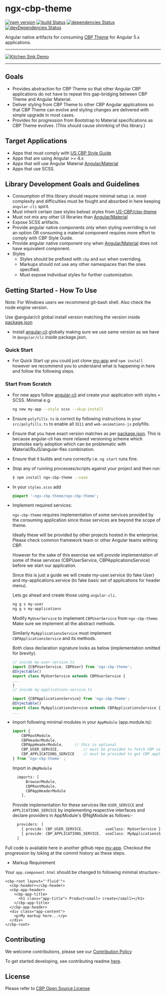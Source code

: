 # ngx-cbp-theme


[![npm version](https://badge.fury.io/js/ngx-cbp-theme.svg)](https://www.npmjs.com/package/ngx-cbp-theme)
[![build Status](https://travis-ci.org/US-CBP/ngx-cbp-theme.svg?branch=master)](https://travis-ci.org/US-CBP/ngx-cbp-theme)
[![dependencies Status](https://david-dm.org/us-cbp/ngx-cbp-theme/status.svg)](https://david-dm.org/us-cbp/ngx-cbp-theme)
[![devDependencies Status](https://david-dm.org/us-cbp/ngx-cbp-theme/dev-status.svg)](https://david-dm.org/us-cbp/ngx-cbp-theme?type=dev)


Angular native artifacts for consuming [CBP Theme](https://github.com/US-CBP/cbp-theme) for Angular 5.x applications. 


___
[![Kitchen Sink Demo](https://us-cbp.github.io/ngx-cbp-theme/assets/kitchen-sink-preview.png)](https://us-cbp.github.io/ngx-cbp-theme/assets/kitchen-sink-preview.png)
___


## Goals

* Provides abstraction for CBP Theme so that other Angular CBP applications do not have to repeat this gap-bridging between CBP Theme and Angular Material.
* Deliver styling from CBP Theme to other CBP Angular applications so that CBP Theme can evolve and styling changes are delivered with simple upgrade in most cases.
* Provides for progression from Bootstrap to Material specifications as CBP Theme evolves. (This should cause shrinking of this library.)

## Target Applications

* Apps that must comply with [US CBP Style Guide](https://us-cbp.github.io/cbp-style-guide/) 
* Apps that are using Angular >= 4.x
* Apps that will use Angular Material [Angular/Material](https://github.com/angular/material2)
* Apps that use SCSS. 
 
## Library Development Goals and Guidelines

* Consumption of this library should require minimal setup i.e. most complexity and difficulties must be fought and absorbed in here keeping `angular-cli` spirit.
* Must inherit certain (see styles below) styles from [US-CBP/cbp-theme](https://github.com/US-CBP/cbp-theme) 
* Must not mix any other UI libraries than [Angular/Material](https://github.com/angular/material2) 
* Expose SCSS artifacts.    
* Provide angular native components only when styling overriding is not an option OR consuming a material component requires more effort to comply with CBP Style Guide.
* Provide angular native component ony when [Angular/Material](https://github.com/angular/material2) does not have equivalent component.
* Styles      
  * Styles should be prefixed with `cbp` and `mat` when overriding.
  * Markups should not use any other namespaces than the ones specified.
  * Must expose individual styles for further customization.  


## Getting Started - How To Use

Note: For Windows users we recommend git-bash shell. Also check the node engine version.

Use @angular/cli global install version matching the version inside [package.json](https://github.com/US-CBP/ngx-cbp-theme/edit/master/package.json)

 
* Install [angular-cli](https://cli.angular.io/) globally making sure we use same version as we have in `@angular/cli` inside package.json.

### Quick Start

* For Quick Start up you could just clone [my-app](https://github.com/yogeshgadge/my-app) and `npm install` however we recommend you to understand what is happening in here and follow the following steps.

### Start From Scratch

* For new apps follow [angular-cli](https://cli.angular.io/) and create your application with styles = SCSS. Minimal e.g.
  ```bash
  ng new my-app --style scss --skip-install
  ``` 
* Ensure `polyfills.ts` is correct by following instructions in your `src/polyfills.ts`  to enable all `IE11` and `web-animations-js` polyfills. 

* Ensure that you have exact version matches as per [package.json](https://github.com/US-CBP/ngx-cbp-theme/edit/master/package.json). This is because angular-cli has more relaxed versioning scheme which promotes early adoption which can be problematic with Material/RxJS/angular-flex combination.   

* Ensure that it builds and runs correctly i.e. `ng start` runs fine. 
* Stop any of running processes/scripts against your project and then run:

  ```bash
  $ npm install ngx-cbp-theme --save
  ```

* In your `styles.scss` add
  ```sass
  @import '~ngx-cbp-theme/ngx-cbp-theme';
  ```

* Implement required services:

   
  `ngx-cbp-theme` requires implementation of some services provided by the consuming application since those services are beyond the scope of theme.
  
  Ideally these will be provided by other projects hosted in the enterprise. Please check common framework team or other Angular teams withing CBP.
   
  However for the sake of this exercise we will provide implementation of some of these services (CBPUserService, CBPApplicationsService) before we start our application. 
  
  Since this is just a guide we will create my-user.service (to fake User) and my-applications.service (to fake basic set of applications for header menu). 
  
  Lets go ahead and create those using `angular-cli`.
    
  ```bash
  ng g s my-user
  ng g s my-applications
  ```
  
  Modify `MyUserService` to implement `CBPUserService` from `ngx-cbp-theme`. Make sure we implement all the abstract methods.
  
  Similarly `MyApplicationsService` must implement `CBPApplicationsService` and its methods.
   
  
  Both class declaration signature looks as below (implementation omitted for brevity).
  
 
  ```typescript
  // inside my-user-service.ts
  import {CBPUserService, CBPUser} from 'ngx-cbp-theme';
  @Injectable()
  export class MyUserService extends CBPUserService { 
  ...
  }
  // inside my-applications-service.ts
  
  import {CBPApplicationsService} from 'ngx-cbp-theme';
  @Injectable()
  export class MyApplicationsService extends CBPApplicationsService { 
  ...
  ```
    
* Import following minimal modules in your `AppModule` (app.module.ts):   
  
    ```typescript
    import {
        CBPRootModule, 
        CBPHeaderModule, 
        CBPAppHeaderModule,     // this is optional 
        CBP_USER_SERVICE,           // must be provided to fetch CBP user logged in to display user name on CBP Header
        CBP_APPLICATIONS_SERVICE    // must be provided to get CBP applications (recent) for Applications menu on the CBP Header
    } from 'ngx-cbp-theme' ;
    ```
  
  Import in `@NgModule`
  
  ```typescript
    imports: [
        BrowserModule,
        CBPRootModule,
        CBPAppHeaderModule
      ],
  ```
  
  Provide implementation for these services like `USER_SERVICE` and `APPLICATIONS_SERVICE` by implementing respective interfaces and declare providers in AppModule's @NgModule as follows:-
  ```typescript
    providers: [
      { provide: CBP_USER_SERVICE,          useClass: MyUserService },
      { provide: CBP_APPLICATIONS_SERVICE,  useClass: MyApplicationsService }
    ]
  ```
 
 Full code is available here in another github repo [my-app](https://github.com/yogeshgadge/my-app). Checkout the progression by loking at the commit history as these steps. 

* Markup Requirement

Your `app.component.html` should be changed to following minimal structure:-

```angular2html
<cbp-root layout="'fluid'">
  <cbp-header></cbp-header>
  <cbp-app-header>
    <cbp-app-title>
      <h1 class="app-title"> Product<small> create</small></h1>
    </cbp-app-title>
  </cbp-app-header>
  <div class="app-content">
    <p>My markup here...</p>
  </div>
</cbp-root>
```  



## Contributing
We welcome contributions, please see our [Contribution Policy](https://github.com/US-CBP/open-source-policy/blob/master/CONTRIBUTING.md)

To get started developing, see contributing readme [here](CONTRIBUTING.md).

## License
Please refer to [CBP Open Source License](https://github.com/US-CBP/open-source-policy/blob/master/LICENSE.md)


